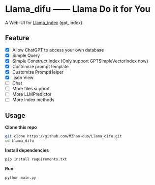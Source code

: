 # Llama_difu —— Llama Do it for You

A Web-UI for [Llama_index](https://github.com/jerryjliu/gpt_index) (gpt_index).

## Feature

- [X] Allow ChatGPT to access your own database
- [X] Simple Query
- [X] Simple Construct index (Only support GPTSimpleVectorIndex now)
- [X] Customize prompt template
- [X] Customize PromptHelper
- [X] .json View
- [ ] Chat
- [ ] More files supprot
- [ ] More LLMPredictor
- [ ] More Index methods

## Usage

**Clone this repo**

```bash
git clone https://github.com/MZhao-ouo/Llama_difu.git
cd Llama_difu
```

**Install dependencies**

```bash
pip install requirements.txt
```

**Run**

```bash
python main.py
```
